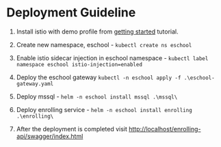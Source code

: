 # Deployment Guideline

1. Install istio with demo profile from [getting started](https://istio.io/latest/docs/setup/getting-started/) tutorial.
2. Create new namespace, eschool - `kubectl create ns eschool`
3. Enable istio sidecar injection in eschool namespace - `kubectl label namespace eschool istio-injection=enabled`

4. Deploy the eschool gateway `kubectl -n eschool apply -f .\eschool-gateway.yaml`

5. Deploy mssql - `helm -n eschool install mssql .\mssql\`

6. Deploy enrolling service - `helm -n eschool install enrolling .\enrolling\`

7. After the deployment is completed visit [http://localhost/enrolling-api/swagger/index.html](http://localhost/enrolling-api/swagger/index.html)